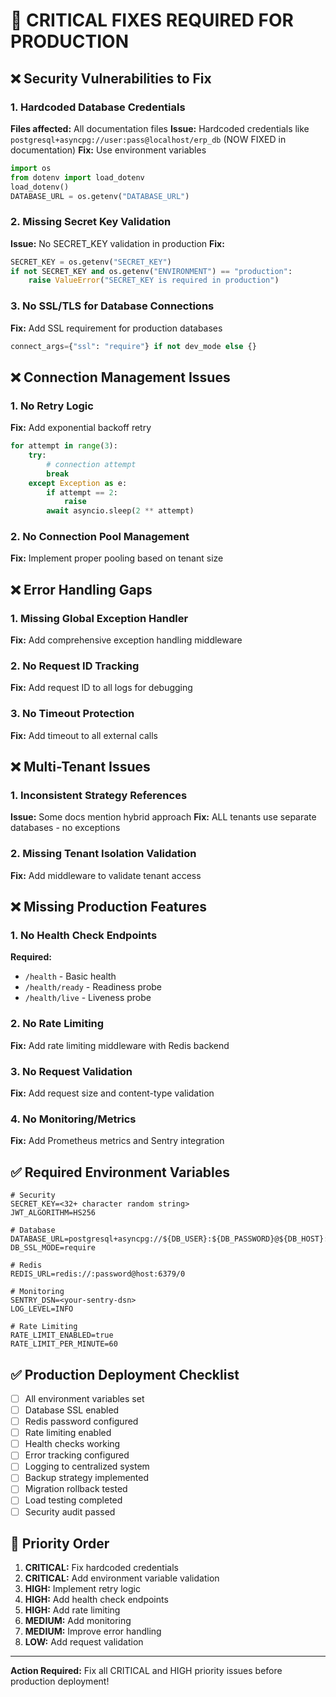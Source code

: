 # 🚨 CRITICAL FIXES REQUIRED FOR PRODUCTION

## ❌ Security Vulnerabilities to Fix

### 1. Hardcoded Database Credentials
**Files affected:** All documentation files
**Issue:** Hardcoded credentials like `postgresql+asyncpg://user:pass@localhost/erp_db` (NOW FIXED in documentation)
**Fix:** Use environment variables
```python
import os
from dotenv import load_dotenv
load_dotenv()
DATABASE_URL = os.getenv("DATABASE_URL")
```

### 2. Missing Secret Key Validation
**Issue:** No SECRET_KEY validation in production
**Fix:**
```python
SECRET_KEY = os.getenv("SECRET_KEY")
if not SECRET_KEY and os.getenv("ENVIRONMENT") == "production":
    raise ValueError("SECRET_KEY is required in production")
```

### 3. No SSL/TLS for Database Connections
**Fix:** Add SSL requirement for production databases
```python
connect_args={"ssl": "require"} if not dev_mode else {}
```

## ❌ Connection Management Issues

### 1. No Retry Logic
**Fix:** Add exponential backoff retry
```python
for attempt in range(3):
    try:
        # connection attempt
        break
    except Exception as e:
        if attempt == 2:
            raise
        await asyncio.sleep(2 ** attempt)
```

### 2. No Connection Pool Management
**Fix:** Implement proper pooling based on tenant size

## ❌ Error Handling Gaps

### 1. Missing Global Exception Handler
**Fix:** Add comprehensive exception handling middleware

### 2. No Request ID Tracking
**Fix:** Add request ID to all logs for debugging

### 3. No Timeout Protection
**Fix:** Add timeout to all external calls

## ❌ Multi-Tenant Issues

### 1. Inconsistent Strategy References
**Issue:** Some docs mention hybrid approach
**Fix:** ALL tenants use separate databases - no exceptions

### 2. Missing Tenant Isolation Validation
**Fix:** Add middleware to validate tenant access

## ❌ Missing Production Features

### 1. No Health Check Endpoints
**Required:**
- `/health` - Basic health
- `/health/ready` - Readiness probe
- `/health/live` - Liveness probe

### 2. No Rate Limiting
**Fix:** Add rate limiting middleware with Redis backend

### 3. No Request Validation
**Fix:** Add request size and content-type validation

### 4. No Monitoring/Metrics
**Fix:** Add Prometheus metrics and Sentry integration

## ✅ Required Environment Variables

```env
# Security
SECRET_KEY=<32+ character random string>
JWT_ALGORITHM=HS256

# Database
DATABASE_URL=postgresql+asyncpg://${DB_USER}:${DB_PASSWORD}@${DB_HOST}:5432/${DB_NAME}
DB_SSL_MODE=require

# Redis
REDIS_URL=redis://:password@host:6379/0

# Monitoring
SENTRY_DSN=<your-sentry-dsn>
LOG_LEVEL=INFO

# Rate Limiting
RATE_LIMIT_ENABLED=true
RATE_LIMIT_PER_MINUTE=60
```

## ✅ Production Deployment Checklist

- [ ] All environment variables set
- [ ] Database SSL enabled
- [ ] Redis password configured
- [ ] Rate limiting enabled
- [ ] Health checks working
- [ ] Error tracking configured
- [ ] Logging to centralized system
- [ ] Backup strategy implemented
- [ ] Migration rollback tested
- [ ] Load testing completed
- [ ] Security audit passed

## 📝 Priority Order

1. **CRITICAL:** Fix hardcoded credentials
2. **CRITICAL:** Add environment variable validation
3. **HIGH:** Implement retry logic
4. **HIGH:** Add health check endpoints
5. **HIGH:** Add rate limiting
6. **MEDIUM:** Add monitoring
7. **MEDIUM:** Improve error handling
8. **LOW:** Add request validation

---

**Action Required:** Fix all CRITICAL and HIGH priority issues before production deployment!